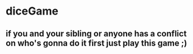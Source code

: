# diceGame

## if you and your sibling or anyone has a conflict on who's gonna do it first just play this game ;)
